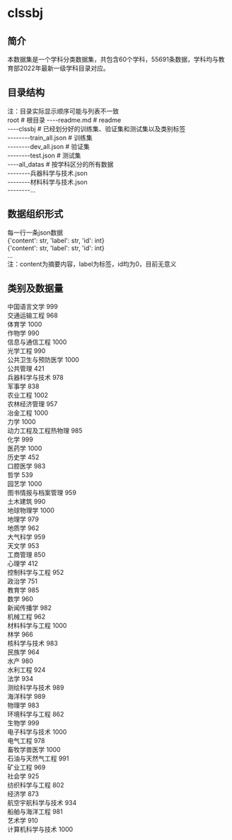 # clssbj
## 简介
  本数据集是一个学科分类数据集，共包含60个学科，55691条数据，学科均与教育部2022年最新一级学科目录对应。
## 目录结构
注：目录实际显示顺序可能与列表不一致<br>
root             # 根目录
----readme.md      # readme<br>
----clssbj           # 已经划分好的训练集、验证集和测试集以及类别标签<br>
--------train_all.json      # 训练集<br>
--------dev_all.json        # 验证集<br>
--------test.json           # 测试集<br>
----all_datas        # 按学科区分的所有数据<br>
--------兵器科学与技术.json<br>
--------材料科学与技术.json<br>
--------...
## 数据组织形式
每一行一条json数据<br>
{'content': str, 'label': str, 'id': int}<br>
{'content': str, 'label': str, 'id': int}<br>
...<br>
注：content为摘要内容，label为标签，id均为0，目前无意义<br>
## 类别及数据量
中国语言文学  999<br>
交通运输工程  968<br>
体育学  1000<br>
作物学  990<br>
信息与通信工程  1000<br>
光学工程  990<br>
公共卫生与预防医学  1000<br>
公共管理  421<br>
兵器科学与技术  978<br>
军事学  838<br>
农业工程  1002<br>
农林经济管理  957<br>
冶金工程  1000<br>
力学  1000<br>
动力工程及工程热物理  985<br>
化学  999<br>
医药学  1000<br>
历史学  452<br>
口腔医学  983<br>
哲学  539<br>
园艺学  1000<br>
图书情报与档案管理  959<br>
土木建筑  990<br>
地球物理学  1000<br>
地理学  979<br>
地质学  962<br>
大气科学  959<br>
天文学  953<br>
工商管理  850<br>
心理学  412<br>
控制科学与工程  952<br>
政治学  751<br>
教育学  985<br>
数学  960<br>
新闻传播学  982<br>
机械工程  962<br>
材料科学与工程  1000<br>
林学  966<br>
核科学与技术  983<br>
民族学  964<br>
水产  980<br>
水利工程  924<br>
法学  934<br>
测绘科学与技术  989<br>
海洋科学  989<br>
物理学  983<br>
环境科学与工程  862<br>
生物学  999<br>
电子科学与技术  1000<br>
电气工程   978<br>
畜牧学兽医学  1000<br>
石油与天然气工程  991<br>
矿业工程  969<br>
社会学  925<br>
纺织科学与工程  802<br>
经济学  873<br>
航空宇航科学与技术  934<br>
船舶与海洋工程  981<br>
艺术学  910<br>
计算机科学与技术  1000<br>
